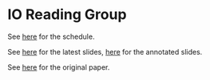 # IO Reading Group 

See [here](https://docs.google.com/spreadsheets/d/1o8IEiq5ix7ASursQ1I5Y2JVDIYOveNZHaiVFNfqkHwI/edit?gid=1885653268#gid=1885653268) for the schedule.

See [here](Slides/slides_20241112_readinggroup.pdf) for the latest slides, [here](Slides/slides_20241112_readinggroup_annotated.pdf) for the annotated slides.

See [here](Paper/Almagro_2024_TransportChicago.pdf) for the original paper.
